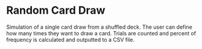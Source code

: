 # Random Card Draw

Simulation of a single card draw from a shuffled deck. The user can define how many times they want to draw a card. Trials are counted and percent of frequency is calculated and outputted to a CSV file. 
